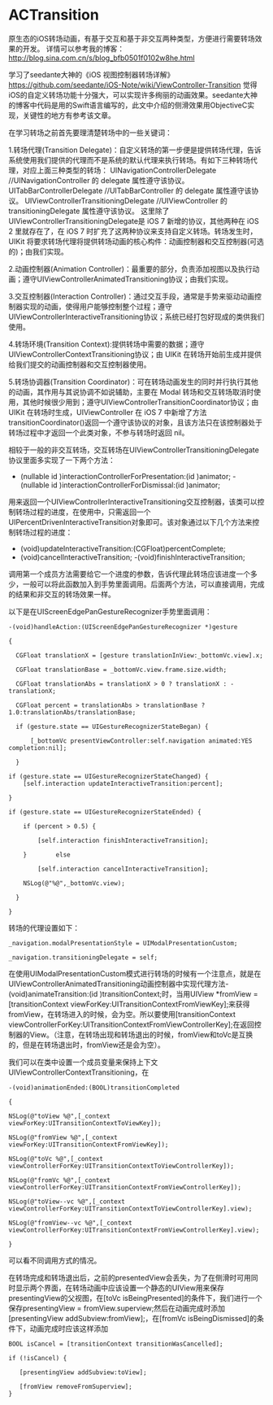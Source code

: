 # ACTransition
原生态的iOS转场动画，有基于交互和基于非交互两种类型，方便进行需要转场效果的开发。
详情可以参考我的博客：http://blog.sina.com.cn/s/blog_bfb0501f0102w8he.html

学习了seedante大神的《iOS 视图控制器转场详解》https://github.com/seedante/iOS-Note/wiki/ViewController-Transition
觉得iOS的自定义转场功能十分强大，可以实现许多绚丽的动画效果。seedante大神的博客中代码是用的Swift语言编写的，此文中介绍的侧滑效果用ObjectiveC实现，关键性的地方有参考该文章。

在学习转场之前首先要理清楚转场中的一些关键词：

1.转场代理(Transition Delegate)：自定义转场的第一步便是提供转场代理，告诉系统使用我们提供的代理而不是系统的默认代理来执行转场。有如下三种转场代理，对应上面三种类型的转场：
UINavigationControllerDelegate //UINavigationController 的 delegate 属性遵守该协议。
UITabBarControllerDelegate //UITabBarController 的 delegate 属性遵守该协议。
UIViewControllerTransitioningDelegate //UIViewController 的 transitioningDelegate 属性遵守该协议。
这里除了UIViewControllerTransitioningDelegate是 iOS 7 新增的协议，其他两种在 iOS 2 里就存在了，在 iOS 7 时扩充了这两种协议来支持自定义转场。转场发生时，UIKit 将要求转场代理将提供转场动画的核心构件：动画控制器和交互控制器(可选的)；由我们实现。

2.动画控制器(Animation Controller)：最重要的部分，负责添加视图以及执行动画；遵守UIViewControllerAnimatedTransitioning协议；由我们实现。

3.交互控制器(Interaction Controller)：通过交互手段，通常是手势来驱动动画控制器实现的动画，使得用户能够控制整个过程；遵守UIViewControllerInteractiveTransitioning协议；系统已经打包好现成的类供我们使用。

4.转场环境(Transition Context):提供转场中需要的数据；遵守UIViewControllerContextTransitioning协议；由 UIKit 在转场开始前生成并提供给我们提交的动画控制器和交互控制器使用。

5.转场协调器(Transition Coordinator)：可在转场动画发生的同时并行执行其他的动画，其作用与其说协调不如说辅助，主要在 Modal 转场和交互转场取消时使用，其他时候很少用到；遵守UIViewControllerTransitionCoordinator协议；由 UIKit 在转场时生成，UIViewController 在 iOS 7 中新增了方法transitionCoordinator()返回一个遵守该协议的对象，且该方法只在该控制器处于转场过程中才返回一个此类对象，不参与转场时返回 nil。

相较于一般的非交互转场，交互转场在UIViewControllerTransitioningDelegate协议里面多实现了一下两个方法：

- (nullable id )interactionControllerForPresentation:(id )animator;
-(nullable id )interactionControllerForDismissal:(id )animator;

用来返回一个UIViewControllerInteractiveTransitioning交互控制器，该类可以控制转场过程的进度，在使用中，只需返回一个UIPercentDrivenInteractiveTransition对象即可。该对象通过以下几个方法来控制转场过程的进度：

- (void)updateInteractiveTransition:(CGFloat)percentComplete;
- (void)cancelInteractiveTransition;
-(void)finishInteractiveTransition;

调用第一个成员方法需要给它一个进度的参数，告诉代理此转场应该进度一个多少，一般可以将此函数加入到手势里面调用。后面两个方法，可以直接调用，完成的结果和非交互的转场效果一样。

以下是在UIScreenEdgePanGestureRecognizer手势里面调用：

    -(void)handleAction:(UIScreenEdgePanGestureRecognizer *)gesture

    {

      CGFloat translationX = [gesture translationInView:_bottomVc.view].x;

      CGFloat translationBase = _bottomVc.view.frame.size.width;

      CGFloat translationAbs = translationX > 0 ? translationX : -translationX;

      CGFloat percent = translationAbs > translationBase ? 1.0:translationAbs/translationBase;

      if (gesture.state == UIGestureRecognizerStateBegan) {

          [_bottomVc presentViewController:self.navigation animated:YES completion:nil];

      }

    if (gesture.state == UIGestureRecognizerStateChanged) {
        [self.interaction updateInteractiveTransition:percent];

    }

    if (gesture.state == UIGestureRecognizerStateEnded) {

        if (percent > 0.5) {

            [self.interaction finishInteractiveTransition];

        }        else

            [self.interaction cancelInteractiveTransition];

        NSLog(@"%@",_bottomVc.view);

      }

    }

转场的代理设置如下：

    _navigation.modalPresentationStyle = UIModalPresentationCustom;

    _navigation.transitioningDelegate = self;

在使用UIModalPresentationCustom模式进行转场的时候有一个注意点，就是在UIViewControllerAnimatedTransitioning动画控制器中实现代理方法​- (void)animateTransition:(id )transitionContext;时，当用UIView *fromView = [transitionContext viewForKey:UITransitionContextFromViewKey];来获得fromView，在转场进入的时候，会为空。所以要使用[transitionContext viewControllerForKey:UITransitionContextFromViewControllerKey];在返回控制器的View。（注意，在转场出现和转场退出的时候，fromView和toVc是互换的，但是在转场退出时，fromView还是会为空）。

我们可以在类中设置一个成员变量来保持上下文UIViewControllerContextTransitioning，在

    -(void)animationEnded:(BOOL)transitionCompleted

    {

    NSLog(@"toView %@",[_context viewForKey:UITransitionContextToViewKey]);

    NSLog(@"fromView %@",[_context viewForKey:UITransitionContextFromViewKey]);

    NSLog(@"toVc %@",[_context viewControllerForKey:UITransitionContextToViewControllerKey]);

    NSLog(@"fromVc %@",[_context viewControllerForKey:UITransitionContextFromViewControllerKey]);

    NSLog(@"toView--vc %@",[_context viewControllerForKey:UITransitionContextToViewControllerKey].view);

    NSLog(@"fromView--vc %@",[_context viewControllerForKey:UITransitionContextFromViewControllerKey].view);

    }

可以看不同调用方式的情况。

在转场完成和转场退出后，之前的presentedView会丢失，为了在侧滑时可用同时显示两个界面，在转场动画中应该设置一个静态的UIView用来保存presentingView的父视图，在[toVc isBeingPresented]的条件下，我们进行一个保存presentingView = fromView.superview;然后在动画完成时添加[presentingView addSubview:fromView];，在[fromVc isBeingDismissed]的条件下，动画完成时应该这样添加

    BOOL isCancel = [transitionContext transitionWasCancelled];

    if (!isCancel) {

       [presentingView addSubview:toView];

       [fromView removeFromSuperview]; 
    }
